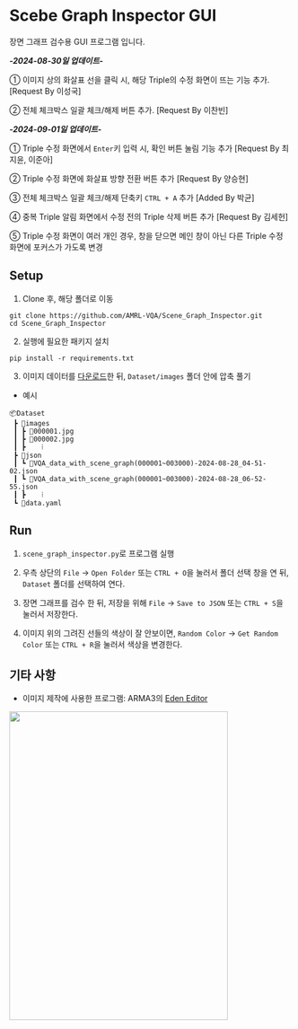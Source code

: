 # Scebe Graph Inspector GUI

장면 그래프 검수용 GUI 프로그램 입니다.

***-2024-08-30일 업데이트-***

① 이미지 상의 화살표 선을 클릭 시, 해당 Triple의 수정 화면이 뜨는 기능 추가. [Request By 이성국]

② 전체 체크박스 일괄 체크/해제 버튼 추가. [Request By 이찬빈]

***-2024-09-01일 업데이트-***

① Triple 수정 화면에서 ```Enter```키 입력 시, 확인 버튼 눌림 기능 추가 [Request By 최지윤, 이준아]

② Triple 수정 화면에 화살표 방향 전환 버튼 추가 [Request By 양승현]

③ 전체 체크박스 일괄 체크/해제 단축키 ```CTRL + A``` 추가 [Added By 박균]

④ 중복 Triple 알림 화면에서 수정 전의 Triple 삭제 버튼 추가 [Request By 김세헌]

⑤ Triple 수정 화면이 여러 개인 경우, 창을 닫으면 메인 창이 아닌 다른 Triple 수정 화면에 포커스가 가도록 변경


## Setup

1. Clone 후, 해당 폴더로 이동
```
git clone https://github.com/AMRL-VQA/Scene_Graph_Inspector.git
cd Scene_Graph_Inspector
```

2. 실행에 필요한 패키지 설치
```
pip install -r requirements.txt
```

3. 이미지 데이터를 [다운로드](https://drive.google.com/drive/folders/1H0NwjLpS2OHq-pLTCbIQwOfdDeWkP4OZ?usp=sharing)한 뒤, `Dataset/images` 폴더 안에 압축 풀기

- 예시

```
📦Dataset
 ┣ 📂images
 ┃ ┣ 📜000001.jpg
 ┃ ┣ 📜000002.jpg
 ┃ ┣    ⁞
 ┣ 📂json
 ┃ ┗ 📜VQA_data_with_scene_graph(000001~003000)-2024-08-28_04-51-02.json
 ┃ ┗ 📜VQA_data_with_scene_graph(000001~003000)-2024-08-28_06-52-55.json
 ┃ ┣    ⁞
 ┗ 📜data.yaml
```

## Run
1. `scene_graph_inspector.py`로 프로그램 실행

2. 우측 상단의 `File` → `Open Folder` 또는 `CTRL + O`을 눌러서 폴더 선택 창을 연 뒤, `Dataset` 폴더를 선택하여 연다.

3. 장면 그래프를 검수 한 뒤, 저장을 위해 `File` → `Save to JSON` 또는 `CTRL + S`을 눌러서 저장한다.

4. 이미지 위의 그려진 선들의 색상이 잘 안보이면, `Random Color` → `Get Random Color` 또는 `CTRL + R`을 눌러서 색상을 변경한다.

## 기타 사항

- 이미지 제작에 사용한 프로그램: ARMA3의 [Eden Editor](https://community.bistudio.com/wiki/Category:Eden_Editor)
  
<img
  src="https://i.namu.wiki/i/EmIh3Am-eSOoMK_Dkw002A5GboINsi5bS1F6Cpy4vGwtqofuMj7_-QkMiqJuVfXoK2DvFXqE1ABJd2wkX3CeKw.webp"
  width="388.5"
  height="550"
/>
